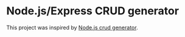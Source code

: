 # Node.js/Express CRUD generator

This project was inspired by [Node.js crud generator](https://github.com/ArthurMbraga/nodejs-crud-generator).
